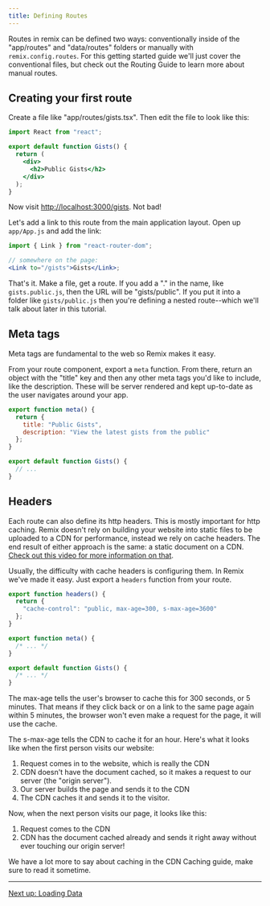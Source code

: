 ```yaml
---
title: Defining Routes
---
```


Routes in remix can be defined two ways: conventionally inside of the "app/routes" and "data/routes" folders or manually with `remix.config.routes`. For this getting started guide we'll just cover the conventional files, but check out the <Link to="/dashboard/docs/routing">Routing Guide</Link> to learn more about manual routes.

## Creating your first route

Create a file like "app/routes/gists.tsx". Then edit the file to look like this:

```jsx
import React from "react";

export default function Gists() {
  return (
    <div>
      <h2>Public Gists</h2>
    </div>
  );
}
```

Now visit [http://localhost:3000/gists](http://localhost:3000/gists). Not bad!

Let's add a link to this route from the main application layout. Open up `app/App.js` and add the link:

```jsx
import { Link } from "react-router-dom";

// somewhere on the page:
<Link to="/gists">Gists</Link>;
```

That's it. Make a file, get a route. If you add a "." in the name, like `gists.public.js`, then the URL will be "gists/public". If you put it into a folder like `gists/public.js` then you're defining a nested route--which we'll talk about later in this tutorial.

## Meta tags

Meta tags are fundamental to the web so Remix makes it easy.

From your route component, export a `meta` function. From there, return an object with the "title" key and then any other meta tags you'd like to include, like the description. These will be server rendered and kept up-to-date as the user navigates around your app.

```jsx
export function meta() {
  return {
    title: "Public Gists",
    description: "View the latest gists from the public"
  };
}

export default function Gists() {
  // ...
}
```

## Headers

Each route can also define its http headers. This is mostly important for http caching. Remix doesn't rely on building your website into static files to be uploaded to a CDN for performance, instead we rely on cache headers. The end result of either approach is the same: a static document on a CDN. [Check out this video for more information on that](https://youtu.be/bfLFHp7Sbkg).

Usually, the difficulty with cache headers is configuring them. In Remix we've made it easy. Just export a `headers` function from your route.

```jsx
export function headers() {
  return {
    "cache-control": "public, max-age=300, s-max-age=3600"
  };
}

export function meta() {
  /* ... */
}

export default function Gists() {
  /* ... */
}
```

The max-age tells the user's browser to cache this for 300 seconds, or 5 minutes. That means if they click back or on a link to the same page again within 5 minutes, the browser won't even make a request for the page, it will use the cache.

The s-max-age tells the CDN to cache it for an hour. Here's what it looks like when the first person visits our website:

1. Request comes in to the website, which is really the CDN
2. CDN doesn't have the document cached, so it makes a request to our server (the "origin server").
3. Our server builds the page and sends it to the CDN
4. The CDN caches it and sends it to the visitor.

Now, when the next person visits our page, it looks like this:

1. Request comes to the CDN
2. CDN has the document cached already and sends it right away without ever touching our origin server!

We have a lot more to say about caching in the <Link to="/dashboard/cdn-caching">CDN Caching</Link> guide, make sure to read it sometime.

<hr/>

[Next up: Loading Data](/dashboard/docs/tutorial/loading-data)
